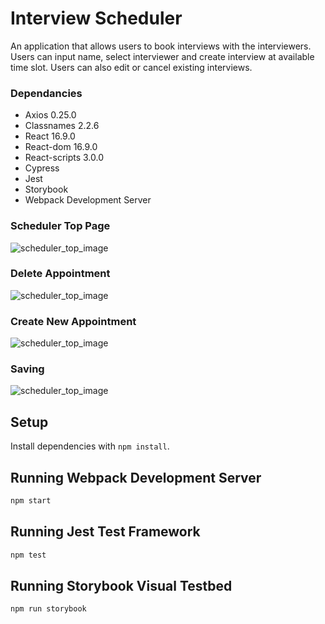 # Interview Scheduler
An application that allows users to book interviews with the interviewers.
Users can input name, select interviewer and create interview at available time slot.
Users can also edit or cancel existing interviews.
### Dependancies
- Axios 0.25.0
- Classnames 2.2.6
- React 16.9.0
- React-dom 16.9.0
- React-scripts 3.0.0
- Cypress
- Jest
- Storybook
- Webpack Development Server

### Scheduler Top Page
![scheduler_top_image](https://github.com/mayupaca/scheduler/blob/master/docs/Schedule_top.png?raw=true)
### Delete Appointment
![scheduler_top_image](https://github.com/mayupaca/scheduler/blob/master/docs/deleting_appointment.png?raw=true)
### Create New Appointment
![scheduler_top_image](https://github.com/mayupaca/scheduler/blob/master/docs/making_new_appointment.png?raw=true)
### Saving
![scheduler_top_image](https://github.com/mayupaca/scheduler/blob/master/docs/saving.png?raw=true)


## Setup

Install dependencies with `npm install`.

## Running Webpack Development Server

```sh
npm start
```

## Running Jest Test Framework

```sh
npm test
```

## Running Storybook Visual Testbed

```sh
npm run storybook
```
